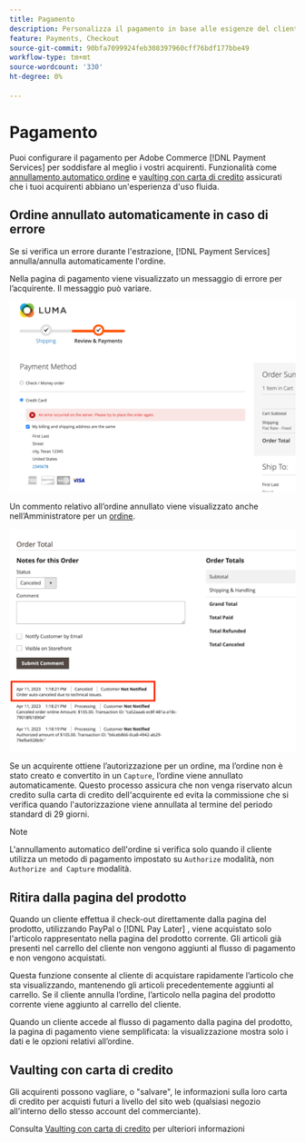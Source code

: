 ```yaml
---
title: Pagamento
description: Personalizza il pagamento in base alle esigenze del cliente.
feature: Payments, Checkout
source-git-commit: 90bfa7099924feb308397960cff76bdf177bbe49
workflow-type: tm+mt
source-wordcount: '330'
ht-degree: 0%

---
```



# Pagamento

Puoi configurare il pagamento per Adobe Commerce [!DNL Payment Services] per soddisfare al meglio i vostri acquirenti. Funzionalità come [annullamento automatico ordine](#order-auto-voided-if-error) e [vaulting con carta di credito](#credit-card-vaulting) assicurati che i tuoi acquirenti abbiano un&#39;esperienza d&#39;uso fluida.

## Ordine annullato automaticamente in caso di errore

Se si verifica un errore durante l&#39;estrazione, [!DNL Payment Services] annulla/annulla automaticamente l&#39;ordine.

Nella pagina di pagamento viene visualizzato un messaggio di errore per l’acquirente. Il messaggio può variare.

![Errore durante il controllo](assets/user-checkout-error.png "Errore durante l&#39;estrazione")

Un commento relativo all’ordine annullato viene visualizzato anche nell’Amministratore per un [ordine](https://experienceleague.adobe.com/docs/commerce-admin/stores-sales/order-management/orders/orders.html?lang=en).

![Commento ordine annullato in Amministratore per ordine](assets/admin-checkout-error.png "Commento ordine annullato in Amministratore per ordine")

Se un acquirente ottiene l’autorizzazione per un ordine, ma l’ordine non è stato creato e convertito in un `Capture`, l’ordine viene annullato automaticamente. Questo processo assicura che non venga riservato alcun credito sulla carta di credito dell&#39;acquirente ed evita la commissione che si verifica quando l&#39;autorizzazione viene annullata al termine del periodo standard di 29 giorni.

>[!NOTE]
>
>L&#39;annullamento automatico dell&#39;ordine si verifica solo quando il cliente utilizza un metodo di pagamento impostato su `Authorize` modalità, non `Authorize and Capture` modalità.

## Ritira dalla pagina del prodotto

Quando un cliente effettua il check-out direttamente dalla pagina del prodotto, utilizzando PayPal o [!DNL Pay Later] , viene acquistato solo l&#39;articolo rappresentato nella pagina del prodotto corrente. Gli articoli già presenti nel carrello del cliente non vengono aggiunti al flusso di pagamento e non vengono acquistati.

Questa funzione consente al cliente di acquistare rapidamente l’articolo che sta visualizzando, mantenendo gli articoli precedentemente aggiunti al carrello.
Se il cliente annulla l’ordine, l’articolo nella pagina del prodotto corrente viene aggiunto al carrello del cliente.

Quando un cliente accede al flusso di pagamento dalla pagina del prodotto, la pagina di pagamento viene semplificata: la visualizzazione mostra solo i dati e le opzioni relativi all’ordine.

## Vaulting con carta di credito

Gli acquirenti possono vagliare, o &quot;salvare&quot;, le informazioni sulla loro carta di credito per acquisti futuri a livello del sito web (qualsiasi negozio all&#39;interno dello stesso account del commerciante).

Consulta [Vaulting con carta di credito](vaulting.md) per ulteriori informazioni
